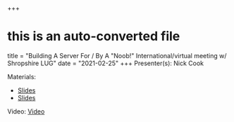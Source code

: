 +++
# this is an auto-converted file
title = "Building A Server For / By A \"Noob!\" International/virtual meeting w/ Shropshire LUG"
date = "2021-02-25"
+++
Presenter(s): Nick Cook

Materials:
* [Slides](/presentation_materials/Building_A_Server_For___By_A___Noob____International_virtual_meeting_w__Shropshire_LUG--2021-02-25/cook.build.file.server.odp)
* [Slides](/presentation_materials/Building_A_Server_For___By_A___Noob____International_virtual_meeting_w__Shropshire_LUG--2021-02-25/cook.build.file.server.pdf)

Video: [Video](https://youtu.be/VBNyrpCCX7k)
